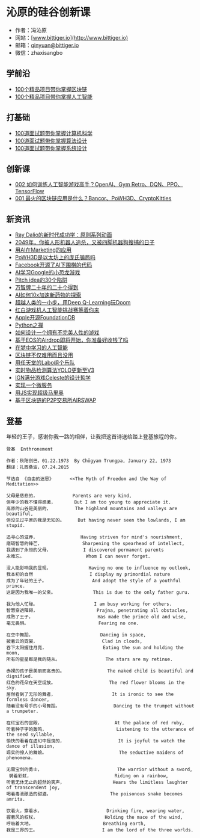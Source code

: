 # 沁原的硅谷创新课

- 作者：冯沁原
- 网站：[www.bittiger.io](http://www.bittiger.io)
- 邮箱：qinyuan@bittiger.io
- 微信：zhaxisangbo

## 学前沿

- [100个精品项目带你掌握区块链](Blockchain/README.md)
- [100个精品项目带你掌握人工智能](ArtificialIntelligent/README.md)

## 打基础

- [100道面试题带你掌握计算机科学](ComputerScience/README.md)
- [100道面试题带你掌握算法设计](AlgorithmDesign/README.md)
- [100道面试题带你掌握系统设计](SystemDesign/README.md)

## 创新课

- [002 如何训练人工智能游戏高手？OpenAI、Gym Retro、DQN、PPO、TensorFlow](https://www.youtube.com/watch?v=cZa_xot8Wdc)
- [001 最火的区块链应用是什么？Bancor、PoWH3D、CryptoKitties](https://www.youtube.com/watch?v=tKPeYjldW_A)

## 新资讯

- [Ray Dalio的新时代成功学：原则系列动画](https://www.principles.com/principles-for-success/)
- [2049年，你被人形机器人追杀，又被四脚机器狗搜捕的日子](https://www.youtube.com/watch?v=vjSohj-Iclc)
- [用AI在Marketing的应用](https://www.youtube.com/watch?v=FYMjXD3G__Y)
- [PoWH3D是以太坊上的庞氏骗局吗](https://github.com/pytorch/elf)
- [Facebook开源了AI下围棋的代码](https://github.com/pytorch/elf)
- [AI学习Google的小恐龙游戏](https://www.youtube.com/watch?v=sB_IGstiWlc)
- [Pitch idea的30个陷阱](https://www.youtube.com/watch?v=4LTtr45y7P0)
- [万智牌二十年的二十个得到](https://www.youtube.com/watch?v=QHHg99hwQGY)
- [AI如何10x加速新药物的探索](https://www.youtube.com/watch?v=hY9Bc3mtphs)
- [超越人类的一小步，用Deep Q-Learning玩Doom](https://medium.freecodecamp.org/an-introduction-to-deep-q-learning-lets-play-doom-54d02d8017d8)
- [红白游戏机人工智能挑战赛等着你来](https://contest.openai.com/)
- [Apple开源FoundationDB](https://github.com/apple/foundationdb)
- [Python之禅](https://www.youtube.com/watch?v=WJe3qVSOUqE)
- [如何设计一个拥有不完美人性的游戏](https://www.youtube.com/watch?v=0IUaGQhlPwo)
- [基于EOS的Airdrop即将开始，你准备好收钱了吗](https://eosdac.io/)
- [在梦中学习的人工智能](https://worldmodels.github.io/)
- [区块链不仅难用而且没用](https://medium.com/@kaistinchcombe/decentralized-and-trustless-crypto-paradise-is-actually-a-medieval-hellhole-c1ca122efdec)
- [用任天堂的Labo组个乐队](https://www.youtube.com/watch?v=Fueos7OJeuo)
- [实时物品检测算法YOLO更新至V3](https://pjreddie.com/darknet/yolo/)
- [IGN满分游戏Celeste的设计哲学](https://www.youtube.com/watch?v=4RlpMhBKNr0)
- [实现一个微服务](https://koukia.ca/a-microservices-implementation-journey-part-1-9f6471fe917)
- [用JS实现超级马里奥](https://www.youtube.com/watch?v=g-FpDQ8Eqw8&list=PLS8HfBXv9ZWWe8zXrViYbIM2Hhylx8DZx&index=0)
- [基于区块链的P2P交易所AIRSWAP](https://www.airswap.io/technology)


## 登基

年轻的王子，感谢你我一路的相伴，让我把这首诗送给踏上登基旅程的你。

```
登基  Enthronement

作者：秋阳创巴，01.22.1973  By Chögyam Trungpa, January 22, 1973
翻译：扎西桑波，07.24.2015	 

节选自 《自由的迷思》      <<The Myth of Freedom and the Way of Meditation>>

父母是慈悲的，             Parents are very kind,
但年少的我不懂得感激，       But I am too young to appreciate it.  
高原的山谷是美丽的，         The highland mountains and valleys are beautiful,
但没见过平原的我是无知的。     But having never seen the lowlands, I am stupid.

追寻心的滋养，                Having striven for mind's nourishment,
磨砺智慧的锋芒，               Sharpening the spearhead of intellect,
我遇到了永恒的父母，            I discovered permanent parents
永难忘。                       Whom I can never forget.

没人能影响我的显现，              Having no one to influence my outlook,
我本初的自然                     I display my primordial nature
成为了年轻的王子。                 And adopt the style of a youthful prince.  
这是因为我唯一的父亲。              This is due to the only father guru.

我为他人忙碌。                     I am busy working for others.
智慧穿透障碍，                      Prajna, penetrating all obstacles,
成熟了王子，                        Has made the prince old and wise,
毫无畏惧。                          Fearing no one.

在空中舞蹈，                         Dancing in space,
披着云的霓裳，                        Clad in clouds,
吞下太阳握住月亮，                     Eating the sun and holding the moon,
所有的星星都是我的随从。                 The stars are my retinue.

赤裸的孩子是美丽而高贵的。                The naked child is beautiful and dignified.
红色的花朵在天空绽放。                    The red flower blooms in the sky.
居然看到了无形的舞者，                     It is ironic to see the formless dancer,
随着没有号手的小号舞蹈。                    Dancing to the trumpet without a trumpeter.

在红宝石的宫殿，                           At the palace of red ruby,
听着种子字的轰鸣，                          Listening to the utterance of the seed syllable,
愉快的看着在虚幻中摇曳的，                    It is joyful to watch the dance of illusion,
现实的撩人的舞娘。                           The seductive maidens of phenomena.

无需宝剑的勇士，                            The warrior without a sword,
 骑着彩虹，                               Riding on a rainbow,
听着无休无止的超然的笑声，                  Hears the limitless laughter of transcendent joy,
喝着毒液酿造的甜酒。                      The poisonous snake becomes amrita.

饮着火，穿着水，                        Drinking fire, wearing water,
握着风的权杖，                         Holding the mace of the wind,
呼吸着大地，                          Breathing earth,
我是三界的王。                        I am the lord of the three worlds.

```
